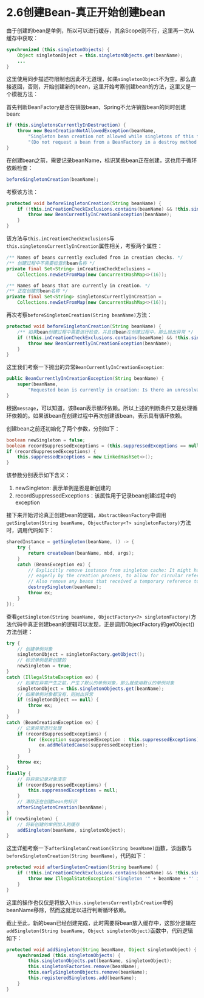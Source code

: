 # 2.6创建Bean-真正开始创建bean

由于创建的bean是单例，所以可以进行缓存，其余Scope则不行，这里再一次从缓存中获取：

```java
synchronized (this.singletonObjects) {
    Object singletonObject = this.singletonObjects.get(beanName);
    ...
}
```

这里使用同步描述符限制也因此不无道理，如果`singletonObject`不为空，那么直接返回，否则，开始创建新的bean，这里开始考察创建bean的方法，这里又是一个模板方法：

首先判断BeanFactory是否在销毁bean，Spring不允许销毁bean的同时创建bean:

```java
if (this.singletonsCurrentlyInDestruction) {
    throw new BeanCreationNotAllowedException(beanName,
        "Singleton bean creation not allowed while singletons of this factory are in destruction " +
        "(Do not request a bean from a BeanFactory in a destroy method implementation!)");
}
```

在创建bean之前，需要记录beanName，标识某些bean正在创建，这也用于循环依赖检查：

```java
beforeSingletonCreation(beanName);
```

考察该方法：

```java
protected void beforeSingletonCreation(String beanName) {
    if (!this.inCreationCheckExclusions.contains(beanName) && !this.singletonsCurrentlyInCreation.add(beanName)) {
        throw new BeanCurrentlyInCreationException(beanName);
    }
}
```

该方法与`this.inCreationCheckExclusions`与`this.singletonsCurrentlyInCreation`属性相关，考察两个属性：

```java
/** Names of beans currently excluded from in creation checks. */
/** 创建过程中不需要检查的bean名称 */
private final Set<String> inCreationCheckExclusions =
    Collections.newSetFromMap(new ConcurrentHashMap<>(16));

/** Names of beans that are currently in creation. */
/** 正在创建的bean名称 */
private final Set<String> singletonsCurrentlyInCreation =
    Collections.newSetFromMap(new ConcurrentHashMap<>(16));
```

再次考察`beforeSingletonCreation(String beanName)`方法：

```java
protected void beforeSingletonCreation(String beanName) {
    /** 如果bean创建过程中需要进行检查，并且该bean在创建过程中，那么抛出异常 */
    if (!this.inCreationCheckExclusions.contains(beanName) && !this.singletonsCurrentlyInCreation.add(beanName)) {
        throw new BeanCurrentlyInCreationException(beanName);
    }
}
```

这里我们考察一下抛出的异常`BeanCurrentlyInCreationException`:

```java
public BeanCurrentlyInCreationException(String beanName) {
    super(beanName,
        "Requested bean is currently in creation: Is there an unresolvable circular reference?");
}
```

根据`message`，可以知道，该Bean表示循环依赖。所以上述的判断条件又是处理循环依赖的。如果该bean在创建过程中再次创建该bean，表示具有循环依赖。

创建bean之前还初始化了两个参数，分别如下：

```java
boolean newSingleton = false;
boolean recordSuppressedExceptions = (this.suppressedExceptions == null);
if (recordSuppressedExceptions) {
    this.suppressedExceptions = new LinkedHashSet<>();
}
```

该参数分别表示如下含义：

1. newSingleton: 表示单例是否是新创建的
2. recordSuppressedExceptions：该属性用于记录bean创建过程中的exception

接下来开始讨论真正创建bean的逻辑，`AbstractBeanFactory`中调用`getSingleton(String beanName, ObjectFactory<?> singletonFactory)`方法时，调用代码如下：

```java
sharedInstance = getSingleton(beanName, () -> {
    try {
        return createBean(beanName, mbd, args);
    }
    catch (BeansException ex) {
        // Explicitly remove instance from singleton cache: It might have been put there
        // eagerly by the creation process, to allow for circular reference resolution.
        // Also remove any beans that received a temporary reference to the bean.
        destroySingleton(beanName);
        throw ex;
    }
});
```

查看`getSingleton(String beanName, ObjectFactory<?> singletonFactory)`方法代码中真正创建bean的逻辑可以发现，正是调用ObjectFactory的getObject()方法创建：

```java
try {
    // 创建单例对象
    singletonObject = singletonFactory.getObject();
    // 标识单例是新创建的
    newSingleton = true;
}
catch (IllegalStateException ex) {
    // 如果在异常产生之前，产生了默认的单例对象，那么就使用默认的单例对象
    singletonObject = this.singletonObjects.get(beanName);
    // 如果单例对象都没有，则抛出异常
    if (singletonObject == null) {
        throw ex;
    }
}
catch (BeanCreationException ex) {
    // 记录异常进行处理
    if (recordSuppressedExceptions) {
        for (Exception suppressedException : this.suppressedExceptions) {
            ex.addRelatedCause(suppressedException);
        }
    }
    throw ex;
}
finally {
    // 将异常记录对象清空
    if (recordSuppressedExceptions) {
        this.suppressedExceptions = null;
    }
    // 清除正在创建bean的标识
    afterSingletonCreation(beanName);
}
if (newSingleton) {
    // 将新创建的单例加入到缓存
    addSingleton(beanName, singletonObject);
}
```

这里详细考察一下`afterSingletonCreation(String beanName)`函数，该函数与`beforeSingletonCreation(String beanName)`，代码如下：

```java
protected void afterSingletonCreation(String beanName) {
    if (!this.inCreationCheckExclusions.contains(beanName) && !this.singletonsCurrentlyInCreation.remove(beanName)) {
        throw new IllegalStateException("Singleton '" + beanName + "' isn't currently in creation");
    }
}
```

这里的操作也仅仅是将放入`this.singletonsCurrentlyInCreation`中的beanName移除，然而这就足以进行判断循环依赖。

截止至此，新的bean已经创建完成，此时需要将bean放入缓存中，这部分逻辑在`addSingleton(String beanName, Object singletonObject)`函数中，代码逻辑如下：

```java
protected void addSingleton(String beanName, Object singletonObject) {
    synchronized (this.singletonObjects) {
        this.singletonObjects.put(beanName, singletonObject);
        this.singletonFactories.remove(beanName);
        this.earlySingletonObjects.remove(beanName);
        this.registeredSingletons.add(beanName);
    }
}
```
